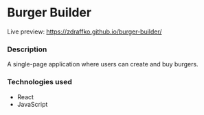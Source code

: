 # Burger Builder
Live preview: https://zdraffko.github.io/burger-builder/
### Description
A single-page application where users can create and buy burgers.
### Technologies used
* React
* JavaScript
